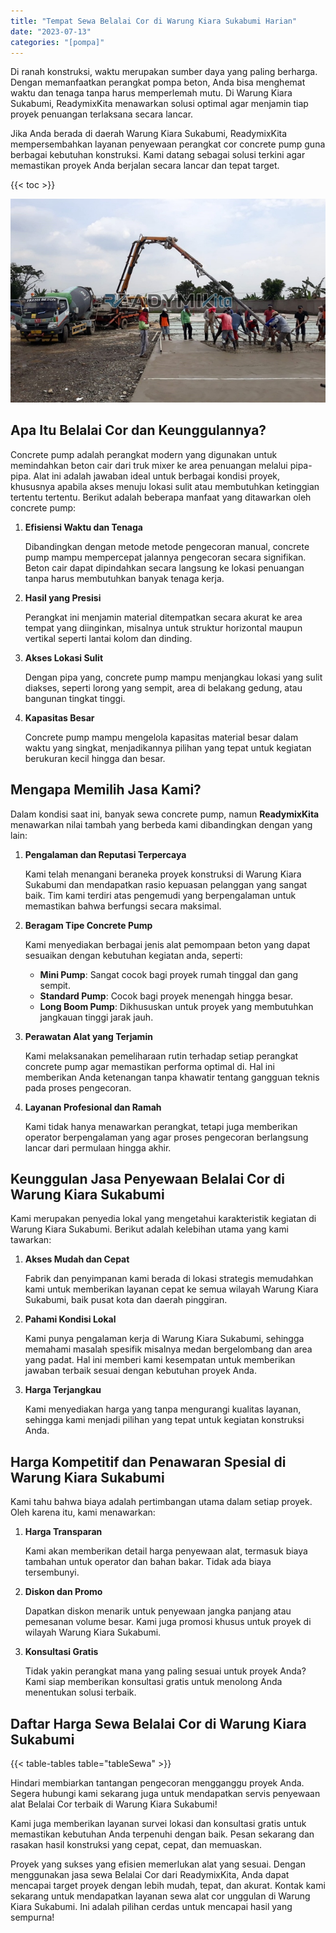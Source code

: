 ```yaml
---
title: "Tempat Sewa Belalai Cor di Warung Kiara Sukabumi Harian"
date: "2023-07-13"
categories: "[pompa]"
---
```


Di ranah konstruksi, waktu merupakan sumber daya yang paling berharga. Dengan memanfaatkan perangkat pompa beton, Anda bisa menghemat waktu dan tenaga tanpa harus memperlemah mutu. Di Warung Kiara Sukabumi, ReadymixKita menawarkan solusi optimal agar menjamin tiap proyek penuangan terlaksana secara lancar.

Jika Anda berada di daerah Warung Kiara Sukabumi, ReadymixKita mempersembahkan layanan penyewaan perangkat cor concrete pump guna berbagai kebutuhan konstruksi. Kami datang sebagai solusi terkini agar memastikan proyek Anda berjalan secara lancar dan tepat target.

{{< toc >}}

![Tempat Sewa Belalai Cor di Warung Kiara Sukabumi Harian](/images/pompa/sewa-pompa-13.jpg)

## Apa Itu Belalai Cor dan Keunggulannya?

Concrete pump adalah perangkat modern yang digunakan untuk memindahkan beton cair dari truk mixer ke area penuangan melalui pipa-pipa. Alat ini adalah jawaban ideal untuk berbagai kondisi proyek, khususnya apabila akses menuju lokasi sulit atau membutuhkan ketinggian tertentu tertentu. Berikut adalah beberapa manfaat yang ditawarkan oleh concrete pump:

1. **Efisiensi Waktu dan Tenaga**

   Dibandingkan dengan metode metode pengecoran manual, concrete pump mampu mempercepat jalannya pengecoran secara signifikan. Beton cair dapat dipindahkan secara langsung ke lokasi penuangan tanpa harus membutuhkan banyak tenaga kerja.

2. **Hasil yang Presisi**

   Perangkat ini menjamin material ditempatkan secara akurat ke area tempat yang diinginkan, misalnya untuk struktur horizontal maupun vertikal seperti lantai kolom dan dinding.

3. **Akses Lokasi Sulit**

   Dengan pipa yang, concrete pump mampu menjangkau lokasi yang sulit diakses, seperti lorong yang sempit, area di belakang gedung, atau bangunan tingkat tinggi.

4. **Kapasitas Besar**

   Concrete pump mampu mengelola kapasitas material besar dalam waktu yang singkat, menjadikannya pilihan yang tepat untuk kegiatan berukuran kecil hingga dan besar.

## Mengapa Memilih Jasa Kami?

Dalam kondisi saat ini, banyak sewa concrete pump, namun **ReadymixKita** menawarkan nilai tambah yang berbeda kami dibandingkan dengan yang lain:

1. **Pengalaman dan Reputasi Terpercaya**

   Kami telah menangani beraneka proyek konstruksi di Warung Kiara Sukabumi dan mendapatkan rasio kepuasan pelanggan yang sangat baik. Tim kami terdiri atas pengemudi yang berpengalaman untuk memastikan bahwa berfungsi secara maksimal.

2. **Beragam Tipe Concrete Pump**

   Kami menyediakan berbagai jenis alat pemompaan beton yang dapat sesuaikan dengan kebutuhan kegiatan anda, seperti:
   - **Mini Pump**: Sangat cocok bagi proyek rumah tinggal dan gang sempit.
   - **Standard Pump**: Cocok bagi proyek menengah hingga besar.
   - **Long Boom Pump**: Dikhususkan untuk proyek yang membutuhkan jangkauan tinggi jarak jauh.

3. **Perawatan Alat yang Terjamin**

   Kami melaksanakan pemeliharaan rutin terhadap setiap perangkat concrete pump agar memastikan performa optimal di. Hal ini memberikan Anda ketenangan tanpa khawatir tentang gangguan teknis pada proses pengecoran.

4. **Layanan Profesional dan Ramah**

   Kami tidak hanya menawarkan perangkat, tetapi juga memberikan operator berpengalaman yang agar proses pengecoran berlangsung lancar dari permulaan hingga akhir.

## Keunggulan Jasa Penyewaan Belalai Cor di Warung Kiara Sukabumi

Kami merupakan penyedia lokal yang mengetahui karakteristik kegiatan di Warung Kiara Sukabumi. Berikut adalah kelebihan utama yang kami tawarkan:

1. **Akses Mudah dan Cepat**

   Fabrik dan penyimpanan kami berada di lokasi strategis memudahkan kami untuk memberikan layanan cepat ke semua wilayah Warung Kiara Sukabumi, baik pusat kota dan daerah pinggiran.

2. **Pahami Kondisi Lokal**

   Kami punya pengalaman kerja di Warung Kiara Sukabumi, sehingga memahami masalah spesifik misalnya medan bergelombang dan area yang padat. Hal ini memberi kami kesempatan untuk memberikan jawaban terbaik sesuai dengan kebutuhan proyek Anda.

3. **Harga Terjangkau**

   Kami menyediakan harga yang tanpa mengurangi kualitas layanan, sehingga kami menjadi pilihan yang tepat untuk kegiatan konstruksi Anda.

## Harga Kompetitif dan Penawaran Spesial di Warung Kiara Sukabumi

Kami tahu bahwa biaya adalah pertimbangan utama dalam setiap proyek. Oleh karena itu, kami menawarkan:

1. **Harga Transparan**

   Kami akan memberikan detail harga penyewaan alat, termasuk biaya tambahan untuk operator dan bahan bakar. Tidak ada biaya tersembunyi.

2. **Diskon dan Promo**

   Dapatkan diskon menarik untuk penyewaan jangka panjang atau pemesanan volume besar. Kami juga promosi khusus untuk proyek di wilayah Warung Kiara Sukabumi.

3. **Konsultasi Gratis**

   Tidak yakin perangkat mana yang paling sesuai untuk proyek Anda? Kami siap memberikan konsultasi gratis untuk menolong Anda menentukan solusi terbaik.

## Daftar Harga Sewa Belalai Cor di Warung Kiara Sukabumi

{{< table-tables table="tableSewa" >}}

Hindari membiarkan tantangan pengecoran mengganggu proyek Anda. Segera hubungi kami sekarang juga untuk mendapatkan servis penyewaan alat Belalai Cor terbaik di Warung Kiara Sukabumi!

Kami juga memberikan layanan survei lokasi dan konsultasi gratis untuk memastikan kebutuhan Anda terpenuhi dengan baik. Pesan sekarang dan rasakan hasil konstruksi yang cepat, cepat, dan memuaskan.

Proyek yang sukses yang efisien memerlukan alat yang sesuai. Dengan menggunakan jasa sewa Belalai Cor dari ReadymixKita, Anda dapat mencapai target proyek dengan lebih mudah, tepat, dan akurat. Kontak kami sekarang untuk mendapatkan layanan sewa alat cor unggulan di Warung Kiara Sukabumi. Ini adalah pilihan cerdas untuk mencapai hasil yang sempurna!